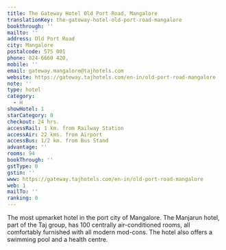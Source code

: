 ```yaml
---
title: The Gateway Hotel Old Port Road, Mangalore
translationKey: the-gateway-hotel-old-port-road-mangalore
bookthrough: ''
mailto: ''
address: Old Port Road
city: Mangalore
postalcode: 575 001
phone: 824-6660 420,
mobile: ''
email: gateway.mangalore@tajhotels.com
website: https://gateway.tajhotels.com/en-in/old-port-road-mangalore
note: ''
type: hotel
category:
  - H
showHotel: 1
starCategory: 0
checkout: 24 hrs.
accessRail: 1 km. from Railway Station
accessAir: 22 kms. from Airport
accessBus: 1/2 km. from Bus Stand
advantage: ''
rooms: 94
bookThrough: ''
gstType: 0
gstin: ''
www: https://gateway.tajhotels.com/en-in/old-port-road-mangalore
web: 1
mailTo: ''
ranking: 0
---
```







The most upmarket hotel in the port city of Mangalore. The Manjarun hotel, part of the Taj group, has 100 centrally air-conditioned rooms, all  comfortably furnished with all modern mod-cons. The hotel also offers a swimming pool and a health centre.